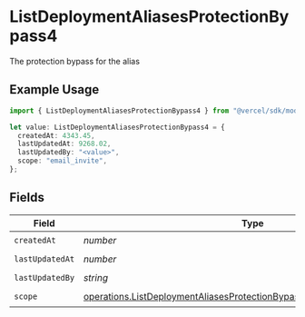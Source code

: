 # ListDeploymentAliasesProtectionBypass4

The protection bypass for the alias

## Example Usage

```typescript
import { ListDeploymentAliasesProtectionBypass4 } from "@vercel/sdk/models/operations/listdeploymentaliases.js";

let value: ListDeploymentAliasesProtectionBypass4 = {
  createdAt: 4343.45,
  lastUpdatedAt: 9268.02,
  lastUpdatedBy: "<value>",
  scope: "email_invite",
};
```

## Fields

| Field                                                                                                                                                              | Type                                                                                                                                                               | Required                                                                                                                                                           | Description                                                                                                                                                        |
| ------------------------------------------------------------------------------------------------------------------------------------------------------------------ | ------------------------------------------------------------------------------------------------------------------------------------------------------------------ | ------------------------------------------------------------------------------------------------------------------------------------------------------------------ | ------------------------------------------------------------------------------------------------------------------------------------------------------------------ |
| `createdAt`                                                                                                                                                        | *number*                                                                                                                                                           | :heavy_check_mark:                                                                                                                                                 | N/A                                                                                                                                                                |
| `lastUpdatedAt`                                                                                                                                                    | *number*                                                                                                                                                           | :heavy_check_mark:                                                                                                                                                 | N/A                                                                                                                                                                |
| `lastUpdatedBy`                                                                                                                                                    | *string*                                                                                                                                                           | :heavy_check_mark:                                                                                                                                                 | N/A                                                                                                                                                                |
| `scope`                                                                                                                                                            | [operations.ListDeploymentAliasesProtectionBypassAliasesResponse200Scope](../../models/operations/listdeploymentaliasesprotectionbypassaliasesresponse200scope.md) | :heavy_check_mark:                                                                                                                                                 | N/A                                                                                                                                                                |